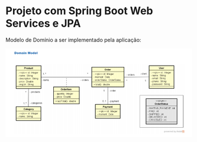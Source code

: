 # Projeto com Spring Boot Web Services e JPA


Modelo de Domínio a ser implementado pela aplicação: 

![alt text](https://github.com/mbebiano/springWebServicesJpa/blob/master/img/modeloDominio.png)
